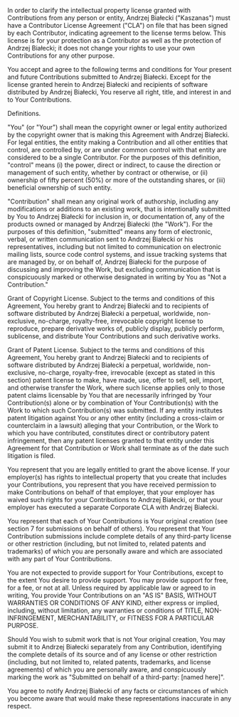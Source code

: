 In order to clarify the intellectual property license granted with Contributions from any person or entity, Andrzej Białecki ("Kaszanas") must have a Contributor License Agreement ("CLA") on file that has been signed by each Contributor, indicating agreement to the license terms below. This license is for your protection as a Contributor as well as the protection of Andrzej Białecki; it does not change your rights to use your own Contributions for any other purpose.

You accept and agree to the following terms and conditions for Your present and future Contributions submitted to Andrzej Białecki. Except for the license granted herein to Andrzej Białecki and recipients of software distributed by Andrzej Białecki, You reserve all right, title, and interest in and to Your Contributions.

Definitions.

"You" (or "Your") shall mean the copyright owner or legal entity authorized by the copyright owner that is making this Agreement with Andrzej Białecki. For legal entities, the entity making a Contribution and all other entities that control, are controlled by, or are under common control with that entity are considered to be a single Contributor. For the purposes of this definition, "control" means (i) the power, direct or indirect, to cause the direction or management of such entity, whether by contract or otherwise, or (ii) ownership of fifty percent (50%) or more of the outstanding shares, or (iii) beneficial ownership of such entity.

"Contribution" shall mean any original work of authorship, including any modifications or additions to an existing work, that is intentionally submitted by You to Andrzej Białecki for inclusion in, or documentation of, any of the products owned or managed by Andrzej Białecki (the "Work"). For the purposes of this definition, "submitted" means any form of electronic, verbal, or written communication sent to Andrzej Białecki or his representatives, including but not limited to communication on electronic mailing lists, source code control systems, and issue tracking systems that are managed by, or on behalf of, Andrzej Białecki for the purpose of discussing and improving the Work, but excluding communication that is conspicuously marked or otherwise designated in writing by You as "Not a Contribution."

Grant of Copyright License. Subject to the terms and conditions of this Agreement, You hereby grant to Andrzej Białecki and to recipients of software distributed by Andrzej Białecki a perpetual, worldwide, non-exclusive, no-charge, royalty-free, irrevocable copyright license to reproduce, prepare derivative works of, publicly display, publicly perform, sublicense, and distribute Your Contributions and such derivative works.

Grant of Patent License. Subject to the terms and conditions of this Agreement, You hereby grant to Andrzej Białecki and to recipients of software distributed by Andrzej Białecki a perpetual, worldwide, non-exclusive, no-charge, royalty-free, irrevocable (except as stated in this section) patent license to make, have made, use, offer to sell, sell, import, and otherwise transfer the Work, where such license applies only to those patent claims licensable by You that are necessarily infringed by Your Contribution(s) alone or by combination of Your Contribution(s) with the Work to which such Contribution(s) was submitted. If any entity institutes patent litigation against You or any other entity (including a cross-claim or counterclaim in a lawsuit) alleging that your Contribution, or the Work to which you have contributed, constitutes direct or contributory patent infringement, then any patent licenses granted to that entity under this Agreement for that Contribution or Work shall terminate as of the date such litigation is filed.

You represent that you are legally entitled to grant the above license. If your employer(s) has rights to intellectual property that you create that includes your Contributions, you represent that you have received permission to make Contributions on behalf of that employer, that your employer has waived such rights for your Contributions to Andrzej Białecki, or that your employer has executed a separate Corporate CLA with Andrzej Białecki.

You represent that each of Your Contributions is Your original creation (see section 7 for submissions on behalf of others). You represent that Your Contribution submissions include complete details of any third-party license or other restriction (including, but not limited to, related patents and trademarks) of which you are personally aware and which are associated with any part of Your Contributions.

You are not expected to provide support for Your Contributions, except to the extent You desire to provide support. You may provide support for free, for a fee, or not at all. Unless required by applicable law or agreed to in writing, You provide Your Contributions on an "AS IS" BASIS, WITHOUT WARRANTIES OR CONDITIONS OF ANY KIND, either express or implied, including, without limitation, any warranties or conditions of TITLE, NON- INFRINGEMENT, MERCHANTABILITY, or FITNESS FOR A PARTICULAR PURPOSE.

Should You wish to submit work that is not Your original creation, You may submit it to Andrzej Białecki separately from any Contribution, identifying the complete details of its source and of any license or other restriction (including, but not limited to, related patents, trademarks, and license agreements) of which you are personally aware, and conspicuously marking the work as "Submitted on behalf of a third-party: [named here]".

You agree to notify Andrzej Białecki of any facts or circumstances of which you become aware that would make these representations inaccurate in any respect.
